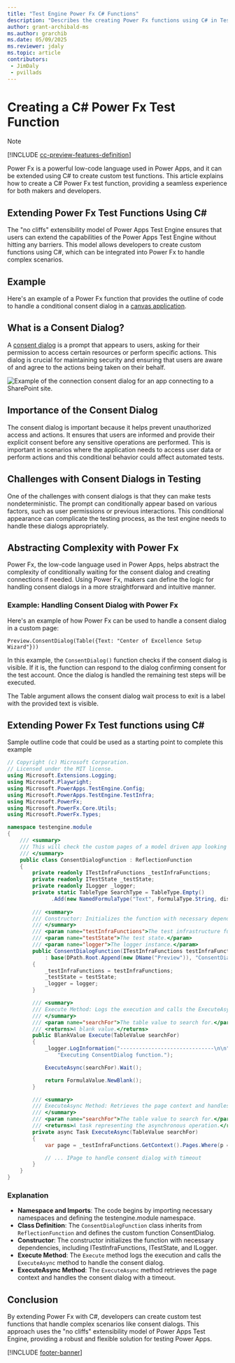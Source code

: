 ```yaml
---
title: "Test Engine Power Fx C# Functions"
description: "Describes the creating Power Fx functions using C# in Test Engine"
author: grant-archibald-ms
ms.author: grarchib
ms.date: 05/09/2025
ms.reviewer: jdaly
ms.topic: article
contributors:
 - JimDaly
 - pvillads
---
```


# Creating a C# Power Fx Test Function

> [!NOTE]
> [!INCLUDE [cc-preview-features-definition](../includes/cc-preview-features-definition.md)]

Power Fx is a powerful low-code language used in Power Apps, and it can be extended using C# to create custom test functions. This article explains how to create a C# Power Fx test function, providing a seamless experience for both makers and developers.

## Extending Power Fx Test Functions Using C#

The "no cliffs" extensibility model of Power Apps Test Engine ensures that users can extend the capabilities of the Power Apps Test Engine without hitting any barriers. This model allows developers to create custom functions using C#, which can be integrated into Power Fx to handle complex scenarios.

## Example

Here's an example of a Power Fx function that provides the outline of code to handle a conditional consent dialog in a [canvas application](./canvas-application.md).

## What is a Consent Dialog?

A [consent dialog](/power-apps/maker/canvas-apps/connections-list#connection-consent-dialog) is a prompt that appears to users, asking for their permission to access certain resources or perform specific actions. This dialog is crucial for maintaining security and ensuring that users are aware of and agree to the actions being taken on their behalf.

![Example of the connection consent dialog for an app connecting to a SharePoint site.](/power-apps/maker/canvas-apps/media/connections-list/power_apps_consent_dialog.png)

## Importance of the Consent Dialog

The consent dialog is important because it helps prevent unauthorized access and actions. It ensures that users are informed and provide their explicit consent before any sensitive operations are performed. This is important in scenarios where the application needs to access user data or perform actions and this conditional behavior could affect automated tests.

## Challenges with Consent Dialogs in Testing

One of the challenges with consent dialogs is that they can make tests nondeterministic. The prompt can conditionally appear based on various factors, such as user permissions or previous interactions. This conditional appearance can complicate the testing process, as the test engine needs to handle these dialogs appropriately.

## Abstracting Complexity with Power Fx

Power Fx, the low-code language used in Power Apps, helps abstract the complexity of conditionally waiting for the consent dialog and creating connections if needed. Using Power Fx, makers can define the logic for handling consent dialogs in a more straightforward and intuitive manner.

### Example: Handling Consent Dialog with Power Fx

Here's an example of how Power Fx can be used to handle a consent dialog in a custom page:

```powerfx
Preview.ConsentDialog(Table({Text: "Center of Excellence Setup Wizard"}))
```

In this example, the `ConsentDialog()` function checks if the consent dialog is visible. If it is, the function can respond to the dialog confirming consent for the test account. Once the dialog is handled the remaining test steps will be executed.

The Table argument allows the consent dialog wait process to exit is a label with the provided text is visible.

## Extending Power Fx Test functions using C#

Sample outline code that could be used as a starting point to complete this example

```csharp
// Copyright (c) Microsoft Corporation.
// Licensed under the MIT license.
using Microsoft.Extensions.Logging;
using Microsoft.Playwright;
using Microsoft.PowerApps.TestEngine.Config;
using Microsoft.PowerApps.TestEngine.TestInfra;
using Microsoft.PowerFx;
using Microsoft.PowerFx.Core.Utils;
using Microsoft.PowerFx.Types;

namespace testengine.module
{
    /// <summary>
    /// This will check the custom pages of a model driven app looking for a consent dialog
    /// </summary>
    public class ConsentDialogFunction : ReflectionFunction
    {
        private readonly ITestInfraFunctions _testInfraFunctions;
        private readonly ITestState _testState;
        private readonly ILogger _logger;
        private static TableType SearchType = TableType.Empty()
              .Add(new NamedFormulaType("Text", FormulaType.String, displayName: "Text"));
    
        /// <summary>
        /// Constructor: Initializes the function with necessary dependencies, including ITestInfraFunctions, ITestState, and ILogger.
        /// </summary>
        /// <param name="testInfraFunctions">The test infrastructure functions.</param>
        /// <param name="testState">The test state.</param>
        /// <param name="logger">The logger instance.</param>
        public ConsentDialogFunction(ITestInfraFunctions testInfraFunctions, ITestState testState, ILogger logger)
            : base(DPath.Root.Append(new DName("Preview")), "ConsentDialog", FormulaType.Blank, SearchType)
        {
            _testInfraFunctions = testInfraFunctions;
            _testState = testState;
            _logger = logger;
        }

        /// <summary>
        /// Execute Method: Logs the execution and calls the ExecuteAsync method to handle the consent dialog.
        /// </summary>
        /// <param name="searchFor">The table value to search for.</param>
        /// <returns>A blank value.</returns>
        public BlankValue Execute(TableValue searchFor)
        {
            _logger.LogInformation("------------------------------\n\n" +
                "Executing ConsentDialog function.");

            ExecuteAsync(searchFor).Wait();

            return FormulaValue.NewBlank();
        }

        /// <summary>
        /// ExecuteAsync Method: Retrieves the page context and handles the consent dialog with a timeout.
        /// </summary>
        /// <param name="searchFor">The table value to search for.</param>
        /// <returns>A task representing the asynchronous operation.</returns>
        private async Task ExecuteAsync(TableValue searchFor)
        {
            var page = _testInfraFunctions.GetContext().Pages.Where(p => p.Url.Contains("main.aspx")).First();

            // ... IPage to handle consent dialog with timeout
        }
    }
}
```

### Explanation

- **Namespace and Imports**: The code begins by importing necessary namespaces and defining the testengine.module namespace.
- **Class Definition**: The `ConsentDialogFunction` class inherits from `ReflectionFunction` and defines the custom function ConsentDialog.
- **Constructor**: The constructor initializes the function with necessary dependencies, including ITestInfraFunctions, ITestState, and ILogger.
- **Execute Method**: The `Execute` method logs the execution and calls the `ExecuteAsync` method to handle the consent dialog.
- **ExecuteAsync Method**: The `ExecuteAsync` method retrieves the page context and handles the consent dialog with a timeout.

## Conclusion

By extending Power Fx with C#, developers can create custom test functions that handle complex scenarios like consent dialogs. This approach uses the "no cliffs" extensibility model of Power Apps Test Engine, providing a robust and flexible solution for testing Power Apps.

[!INCLUDE [footer-banner](../includes/footer-banner.md)]